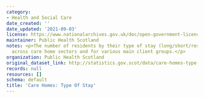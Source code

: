 ```yaml
---
category:
- Health and Social Care
date_created: ''
date_updated: '2021-09-03'
license: https://www.nationalarchives.gov.uk/doc/open-government-licence/version/3/
maintainer: Public Health Scotland
notes: <p>The number of residents by their type of stay (long/short/respite stay)
  across care home sectors and for various main client groups.</p>
organization: Public Health Scotland
original_dataset_link: http://statistics.gov.scot/data/care-homes-type-of-stay
records: null
resources: []
schema: default
title: 'Care Homes: Type Of Stay'
---
```

